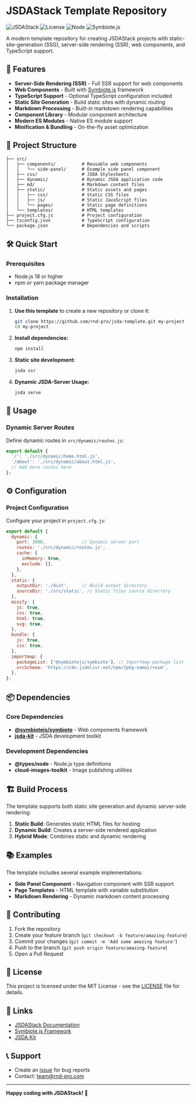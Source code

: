 # JSDAStack Template Repository

![JSDAStack](https://img.shields.io/badge/JSDAStack-Template-blue)
![License](https://img.shields.io/badge/license-MIT-green)
![Node](https://img.shields.io/badge/node-%3E%3D18-brightgreen)
![Symbiote.js](https://img.shields.io/badge/Symbiote.js-2.3.3-orange)

A modern template repository for creating JSDAStack projects with static-site-generation (SSG), server-side rendering (SSR), web components, and TypeScript support.

## 🚀 Features

- **Server-Side Rendering (SSR)** - Full SSR support for web components
- **Web Components** - Built with [Symbiote.js](https://github.com/symbiotejs/symbiote) framework
- **TypeScript Support** - Optional TypeScript configuration included
- **Static Site Generation** - Build static sites with dynamic routing
- **Markdown Processing** - Built-in markdown rendering capabilities
- **Component Library** - Modular component architecture
- **Modern ES Modules** - Native ES module support
- **Minification & Bundling** - On-the-fly asset optimization

## 📁 Project Structure

```
├── src/
│   ├── components/          # Reusable web components
│   │   └── side-panel/      # Example side panel component
│   ├── css/                 # JSDA Stylesheets
│   ├── dynamic/             # Dynamic JSDA application code
│   ├── md/                  # Markdown content files
│   ├── static/              # Static assets and pages
│   │   ├── css/             # Static CSS files
│   │   ├── js/              # Static JavaScript files
│   │   └── pages/           # Static page definitions
│   └── templates/           # HTML templates
├── project.cfg.js           # Project configuration
├── tsconfig.json            # TypeScript configuration
└── package.json             # Dependencies and scripts
```

## 🛠️ Quick Start

### Prerequisites

- Node.js 18 or higher
- npm or yarn package manager

### Installation

1. **Use this template** to create a new repository or clone it:
   ```bash
   git clone https://github.com/rnd-pro/jsda-template.git my-project
   cd my-project
   ```

2. **Install dependencies:**
   ```bash
   npm install
   ```

3. **Static site development:**
   ```bash
   jsda ssr
   ```

4. **Dynamic JSDA-Server Usage:**
   ```bash
   jsda serve
   ```

## 📖 Usage

### Dynamic Server Routes

Define dynamic routes in `src/dynamic/routes.js`:

```javascript
export default {
  '/': './src/dynamic/home.html.js',
  '/about': './src/dynamic/about.html.js',
  // Add more routes here
};
```

## ⚙️ Configuration

### Project Configuration

Configure your project in `project.cfg.js`:

```javascript
export default {
  dynamic: {
    port: 3000,              // Dynamic server port
    routes: './src/dynamic/routes.js',
    cache: {
      inMemory: true,
      exclude: [],
    },
  },
  static: {
    outputDir: './dist',     // Build output directory
    sourceDir: './src/static', // Static files source directory
  },
  minify: {
    js: true,
    css: true,
    html: true,
    svg: true,
  },
  bundle: {
    js: true,
    css: true,
  },
  importmap: {
    packageList: ['@symbiotejs/symbiote'], // Importmap package list
    srcSchema: 'https://cdn.jsdelivr.net/npm/{pkg-name}/+esm',
  },
};
```

## 📦 Dependencies

### Core Dependencies

- **[@symbiotejs/symbiote](https://github.com/symbiotejs/symbiote)** - Web components framework
- **[jsda-kit](https://github.com/rnd-pro/jsda-kit)** - JSDA development toolkit

### Development Dependencies

- **@types/node** - Node.js type definitions
- **cloud-images-toolkit** - Image publishing utilities

## 🏗️ Build Process

The template supports both static site generation and dynamic server-side rendering:

1. **Static Build**: Generates static HTML files for hosting
2. **Dynamic Build**: Creates a server-side rendered application
3. **Hybrid Mode**: Combines static and dynamic rendering

## 📚 Examples

The template includes several example implementations:

- **Side Panel Component** - Navigation component with SSR support
- **Page Templates** - HTML template with variable substitution
- **Markdown Rendering** - Dynamic markdown content processing

## 🤝 Contributing

1. Fork the repository
2. Create your feature branch (`git checkout -b feature/amazing-feature`)
3. Commit your changes (`git commit -m 'Add some amazing feature'`)
4. Push to the branch (`git push origin feature/amazing-feature`)
5. Open a Pull Request

## 📄 License

This project is licensed under the MIT License - see the [LICENSE](LICENSE) file for details.

## 🔗 Links

- [JSDAStack Documentation](https://github.com/rnd-pro/jsda)
- [Symbiote.js Framework](https://rnd-pro.com/symbiote)
- [JSDA Kit](https://github.com/rnd-pro/jsda-kit)

## 📞 Support

- Create an [issue](https://github.com/rnd-pro/jsda-template/issues) for bug reports
- Contact: team@rnd-pro.com

---

**Happy coding with JSDAStack! 🎉**